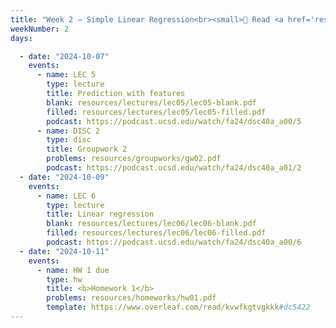 ```yaml
---
title: "Week 2 – Simple Linear Regression<br><small>📘 Read <a href='resources/notes/spread.pdf'>the spread notes</a> and <a href='resources/notes/notes_chapter_2.pdf#page=1'>Note 2, Pages 1-7</a>, <a href='https://www.xkcd.com/1725/'>xkcd</a>.</small>"
weekNumber: 2
days:

  - date: "2024-10-07"
    events:
      - name: LEC 5
        type: lecture
        title: Prediction with features
        blank: resources/lectures/lec05/lec05-blank.pdf
        filled: resources/lectures/lec05/lec05-filled.pdf
        podcast: https://podcast.ucsd.edu/watch/fa24/dsc40a_a00/5
      - name: DISC 2
        type: disc
        title: Groupwork 2
        problems: resources/groupworks/gw02.pdf
        podcast: https://podcast.ucsd.edu/watch/fa24/dsc40a_a01/2
  - date: "2024-10-09"
    events:
      - name: LEC 6
        type: lecture
        title: Linear regression
        blank: resources/lectures/lec06/lec06-blank.pdf
        filled: resources/lectures/lec06/lec06-filled.pdf
        podcast: https://podcast.ucsd.edu/watch/fa24/dsc40a_a00/6
  - date: "2024-10-11"
    events:
      - name: HW 1 due
        type: hw
        title: <b>Homework 1</b>
        problems: resources/homeworks/hw01.pdf
        template: https://www.overleaf.com/read/kvwfkgtvgkkk#dc5422
---
```

